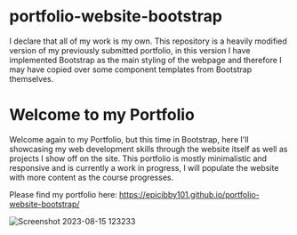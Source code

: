 # portfolio-website-bootstrap

I declare that all of my work is my own. This repository is a heavily modified version of my previously submitted portfolio, in this version I have implemented Bootstrap as the main styling of the webpage and therefore I may have copied over some component templates from Bootstrap themselves.

# Welcome to my Portfolio

Welcome again to my Portfolio, but this time in Bootstrap, here I'll showcasing my web development skills through the website itself as well as projects I show off on the site.
This portfolio is mostly minimalistic and responsive and is currently a work in progress, I will populate the website with more content as the course progresses.

Please find my portfolio here:
https://epicibby101.github.io/portfolio-website-bootstrap/


![Screenshot 2023-08-15 123233](https://github.com/EpicIbby101/portfolio-website-bootstrap/assets/86202881/f09c245a-e992-46b4-88f1-deebe6bd5374)
